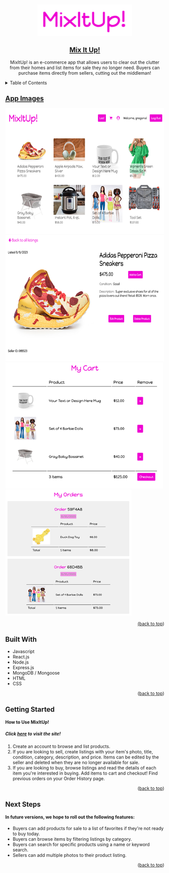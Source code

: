 <a name="readme-top"></a>

<!-- PROJECT LOGO -->
<br />
<div align="center">

<img src="./public/images/MixItUp Header.png" alt="MixItUp!" height="100" width="300"/>

<h2 align="center">
    <a href="https://mixitup-project-4-0e47b2d8d550.herokuapp.com/" target="_blank" rel="noopener noreferrer" >Mix It Up!</a>
</h2>

  <p align="center">
    MixItUp! is an e-commerce app that allows users to clear out the clutter from their homes and list items
    for sale they no longer need. Buyers can purchase items directly from sellers, cutting out the middleman!
  </p>
</div>

<!-- TABLE OF CONTENTS -->
<details>
  <summary>Table of Contents</summary>
  <ol>
    <li><a href="#app-images">App Images</a></li>
    <li><a href="#built-with">Built With</a></li>
    <li><a href="#getting-started">Getting Started</a></li>
    <li><a href="#next-steps">Next Steps</li>
  </ol>
</details>

## App Images

<img src="./public/images/MixItUp Homepage.png" alt="MixItUp! Homepage" height="400" width="650" display="inline-block"/>
<img src="./public/images/ProductDetailImage.png" alt="MixItUp! Product Detail Page" height="400" width="650" display="inline-block"/>
<img src="./public/images/MyCartPage.png" alt="MixItUp! Cart Page" height="400" width="500" display="inline-block"/>
<img src="./public/images/OrderDetail.png" alt="MixItUp! Order History Page" height="400" width="400" display="inline-block"/>

<p align="right">(<a href="#readme-top">back to top</a>)</p>

## Built With

* Javascript
* React.js
* Node.js
* Express.js
* MongoDB / Mongoose
* HTML
* CSS

<p align="right">(<a href="#readme-top">back to top</a>)</p>


## Getting Started

<h4>How to Use MixItUp!</h4>
<h5>Click <a href="https://mixitup-project-4-0e47b2d8d550.herokuapp.com/" target="_blank" rel="noopener noreferrer" >here</a> to visit the site!</h5>
<ol>
    <li>Create an account to browse and list products.</li>
    <li>If you are looking to sell, create listings with your item's photo, title, condition, category, description, and price. Items can be edited by the seller and deleted when they are no longer available for sale.</li>
    <li>If you are looking to buy, browse listings and read the details of each item you're interested in buying. Add items to cart and checkout! Find previous orders on your Order History page.</li>
</ol>

<p align="right">(<a href="#readme-top">back to top</a>)</p>

## Next Steps

<h4>In future versions, we hope to roll out the following features:</h4>
<ul>
    <li>Buyers can add products for sale to a list of favorites if they're not ready to buy today.</li>
    <li>Buyers can browse items by filtering listings by category.</li>
    <li>Buyers can search for specific products using a name or keyword search.</li>
    <li>Sellers can add multiple photos to their product listing.</li>
</ul>

<p align="right">(<a href="#readme-top">back to top</a>)</p>